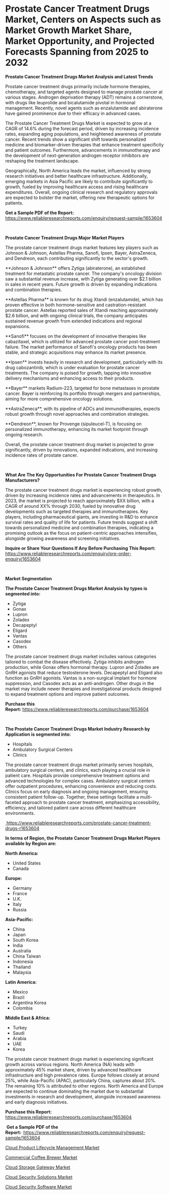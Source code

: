 <p><h1>Prostate Cancer Treatment Drugs Market, Centers on Aspects such as Market Growth Market Share, Market Opportunity, and Projected Forecasts Spanning from 2025 to 2032</h1></p><p><strong>Prostate Cancer Treatment Drugs Market Analysis and Latest Trends</strong></p>
<p><p>Prostate cancer treatment drugs primarily include hormone therapies, chemotherapy, and targeted agents designed to manage prostate cancer at various stages. Androgen deprivation therapy (ADT) remains a cornerstone, with drugs like leuprolide and bicalutamide pivotal in hormonal management. Recently, novel agents such as enzalutamide and abiraterone have gained prominence due to their efficacy in advanced cases.</p><p>The Prostate Cancer Treatment Drugs Market is expected to grow at a CAGR of 14.6% during the forecast period, driven by increasing incidence rates, expanding aging populations, and heightened awareness of prostate cancer. Recent trends show a significant shift towards personalized medicine and biomarker-driven therapies that enhance treatment specificity and patient outcomes. Furthermore, advancements in immunotherapy and the development of next-generation androgen receptor inhibitors are reshaping the treatment landscape. </p><p>Geographically, North America leads the market, influenced by strong research initiatives and better healthcare infrastructure. Additionally, emerging markets in Asia Pacific are likely to contribute significantly to growth, fueled by improving healthcare access and rising healthcare expenditures. Overall, ongoing clinical research and regulatory approvals are expected to bolster the market, offering new therapeutic options for patients.</p></p>
<p><strong>Get a Sample PDF of the Report:&nbsp;</strong> <a href="https://www.reliableresearchreports.com/enquiry/request-sample/1653604?utm_campaign=37&utm_medium=2&utm_source=Github&utm_content=ia&utm_term=05032025&utm_id=prostate-cancer-treatment-drugs">https://www.reliableresearchreports.com/enquiry/request-sample/1653604</a></p>
<p>&nbsp;</p>
<p><strong>Prostate Cancer Treatment Drugs Major Market Players</strong></p>
<p><p>The prostate cancer treatment drugs market features key players such as Johnson & Johnson, Astellas Pharma, Sanofi, Ipsen, Bayer, AstraZeneca, and Dendreon, each contributing significantly to the sector's growth.</p><p>**Johnson & Johnson** offers Zytiga (abiraterone), an established treatment for metastatic prostate cancer. The company's oncology division saw a substantial revenue increase, with Zytiga generating over $2.1 billion in sales in recent years. Future growth is driven by expanding indications and combination therapies.</p><p>**Astellas Pharma** is known for its drug Xtandi (enzalutamide), which has proven effective in both hormone-sensitive and castration-resistant prostate cancer. Astellas reported sales of Xtandi reaching approximately $2.6 billion, and with ongoing clinical trials, the company anticipates sustained revenue growth from extended indications and regional expansions.</p><p>**Sanofi** focuses on the development of innovative therapies like cabazitaxel, which is utilized for advanced prostate cancer post-treatment failure. The market performance of Sanofi's oncology products has been stable, and strategic acquisitions may enhance its market presence.</p><p>**Ipsen** invests heavily in research and development, particularly with its drug cabozantinib, which is under evaluation for prostate cancer treatments. The company is poised for growth, tapping into innovative delivery mechanisms and enhancing access to their products.</p><p>**Bayer** markets Radium-223, targeted for bone metastases in prostate cancer. Bayer is reinforcing its portfolio through mergers and partnerships, aiming for more comprehensive oncology solutions.</p><p>**AstraZeneca**, with its pipeline of ADCs and immunotherapies, expects robust growth through novel approaches and combination strategies. </p><p>**Dendreon**, known for Provenge (sipuleucel-T), is focusing on personalized immunotherapy, enhancing its market footprint through ongoing research.</p><p>Overall, the prostate cancer treatment drug market is projected to grow significantly, driven by innovations, expanded indications, and increasing incidence rates of prostate cancer.</p></p>
<p>&nbsp;</p>
<p><strong>What Are The Key Opportunities For Prostate Cancer Treatment Drugs Manufacturers?</strong></p>
<p><p>The prostate cancer treatment drugs market is experiencing robust growth, driven by increasing incidence rates and advancements in therapeutics. In 2023, the market is projected to reach approximately $XX billion, with a CAGR of around XX% through 2030, fueled by innovative drug developments such as targeted therapies and immunotherapies. Key players, including pharmaceutical giants, are investing in R&D to enhance survival rates and quality of life for patients. Future trends suggest a shift towards personalized medicine and combination therapies, indicating a promising outlook as the focus on patient-centric approaches intensifies, alongside growing awareness and screening initiatives.</p></p>
<p><strong>Inquire or Share Your Questions If Any Before Purchasing This Report:</strong> <a href="https://www.reliableresearchreports.com/enquiry/pre-order-enquiry/1653604?utm_campaign=37&utm_medium=2&utm_source=Github&utm_content=ia&utm_term=05032025&utm_id=prostate-cancer-treatment-drugs">https://www.reliableresearchreports.com/enquiry/pre-order-enquiry/1653604</a></p>
<p>&nbsp;</p>
<p><strong>Market Segmentation</strong></p>
<p><strong>The Prostate Cancer Treatment Drugs Market Analysis by types is segmented into:</strong></p>
<p><ul><li>Zytiga</li><li>Gonax</li><li>Lupron</li><li>Zoladex</li><li>Decapeptyl</li><li>Eligard</li><li>Vantas</li><li>Casodex</li><li>Others</li></ul></p>
<p><p>The prostate cancer treatment drugs market includes various categories tailored to combat the disease effectively. Zytiga inhibits androgen production, while Gonax offers hormonal therapy. Lupron and Zoladex are GnRH agonists that reduce testosterone levels. Decapeptyl and Eligard also function as GnRH agonists. Vantas is a non-surgical implant for hormone suppression, and Casodex acts as an anti-androgen. Other drugs in the market may include newer therapies and investigational products designed to expand treatment options and improve patient outcomes.</p></p>
<p><strong>Purchase this Report:&nbsp;</strong><a href="https://www.reliableresearchreports.com/purchase/1653604?utm_campaign=37&utm_medium=2&utm_source=Github&utm_content=ia&utm_term=05032025&utm_id=prostate-cancer-treatment-drugs">https://www.reliableresearchreports.com/purchase/1653604</a></p>
<p>&nbsp;</p>
<p><strong>The Prostate Cancer Treatment Drugs Market Industry Research by Application is segmented into:</strong></p>
<p><ul><li>Hospitals</li><li>Ambulatory Surgical Centers</li><li>Clinics</li></ul></p>
<p><p>The prostate cancer treatment drugs market primarily serves hospitals, ambulatory surgical centers, and clinics, each playing a crucial role in patient care. Hospitals provide comprehensive treatment options and advanced technologies for complex cases. Ambulatory surgical centers offer outpatient procedures, enhancing convenience and reducing costs. Clinics focus on early diagnosis and ongoing management, ensuring consistent patient follow-up. Together, these settings facilitate a multi-faceted approach to prostate cancer treatment, emphasizing accessibility, efficiency, and tailored patient care across different healthcare environments.</p></p>
<p><a href="https://www.reliableresearchreports.com/prostate-cancer-treatment-drugs-r1653604?utm_campaign=37&utm_medium=2&utm_source=Github&utm_content=ia&utm_term=05032025&utm_id=prostate-cancer-treatment-drugs">&nbsp;https://www.reliableresearchreports.com/prostate-cancer-treatment-drugs-r1653604</a></p>
<p><strong>In terms of Region, the Prostate Cancer Treatment Drugs Market Players available by Region are:</strong></p>
<p>
    <p> <strong> North America: </strong>
        <ul>
            <li>United States</li>
            <li>Canada</li>
        </ul>
        </p> 
    <p> <strong> Europe: </strong>
        <ul>
            <li>Germany</li>
            <li>France</li>
            <li>U.K.</li>
            <li>Italy</li>
            <li>Russia</li>
        </ul>
        </p> 
    <p> <strong> Asia-Pacific: </strong>
        <ul>
            <li>China</li>
            <li>Japan</li>
            <li>South Korea</li>
            <li>India</li>
            <li>Australia</li>
            <li>China Taiwan</li>
            <li>Indonesia</li>
            <li>Thailand</li>
            <li>Malaysia</li>
        </ul>
        </p> 
    <p> <strong> Latin America: </strong>
        <ul>
            <li>Mexico</li>
            <li>Brazil</li>
            <li>Argentina Korea</li>
            <li>Colombia</li>
        </ul>
        </p> 
    <p> <strong> Middle East & Africa: </strong>
        <ul>
            <li>Turkey</li>
            <li>Saudi</li>
            <li>Arabia</li>
            <li>UAE</li>
            <li>Korea</li>
        </ul>
    </p>
    </p>
<p><p>The prostate cancer treatment drugs market is experiencing significant growth across various regions. North America (NA) leads with approximately 45% market share, driven by advanced healthcare infrastructure and high prevalence rates. Europe follows closely at around 25%, while Asia-Pacific (APAC), particularly China, captures about 20%. The remaining 10% is attributed to other regions. North America and Europe are expected to continue dominating the market due to substantial investments in research and development, alongside increased awareness and early diagnosis initiatives.</p></p>
<p><strong>Purchase this Report: </strong><a href="https://www.reliableresearchreports.com/purchase/1653604?utm_campaign=37&utm_medium=2&utm_source=Github&utm_content=ia&utm_term=05032025&utm_id=prostate-cancer-treatment-drugs">https://www.reliableresearchreports.com/purchase/1653604</a></p>
<p>&nbsp;<strong>Get a Sample PDF of the Report:&nbsp;&nbsp;</strong><a href="https://www.reliableresearchreports.com/enquiry/request-sample/1653604?utm_campaign=37&utm_medium=2&utm_source=Github&utm_content=ia&utm_term=05032025&utm_id=prostate-cancer-treatment-drugs">https://www.reliableresearchreports.com/enquiry/request-sample/1653604</a></p>
<p><strong></strong></p>
<p><p><a href="https://github.com/molayrabeta/Market-Research-Report-List-1/blob/main/cloud-product-lifecycle-management-market.md?utm_campaign=37&utm_medium=2&utm_source=Github&utm_content=ia&utm_term=05032025&utm_id=prostate-cancer-treatment-drugs">Cloud Product Lifecycle Management Market</a></p><p><a href="https://github.com/brabolyrah3h/Market-Research-Report-List-1/blob/main/commercial-coffee-brewer-market.md?utm_campaign=37&utm_medium=2&utm_source=Github&utm_content=ia&utm_term=05032025&utm_id=prostate-cancer-treatment-drugs">Commercial Coffee Brewer Market</a></p><p><a href="https://github.com/timayuethem/Market-Research-Report-List-1/blob/main/cloud-storage-gateway-market.md?utm_campaign=37&utm_medium=2&utm_source=Github&utm_content=ia&utm_term=05032025&utm_id=prostate-cancer-treatment-drugs">Cloud Storage Gateway Market</a></p><p><a href="https://github.com/rembaentin6f/Market-Research-Report-List-1/blob/main/cloud-security-solutions-market.md?utm_campaign=37&utm_medium=2&utm_source=Github&utm_content=ia&utm_term=05032025&utm_id=prostate-cancer-treatment-drugs">Cloud Security Solutions Market</a></p><p><a href="https://github.com/dukawashviro/Market-Research-Report-List-1/blob/main/cloud-security-software-market.md?utm_campaign=37&utm_medium=2&utm_source=Github&utm_content=ia&utm_term=05032025&utm_id=prostate-cancer-treatment-drugs">Cloud Security Software Market</a></p></p>